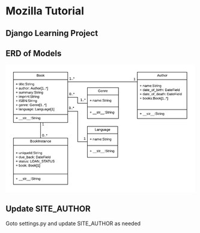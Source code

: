 # Mozilla Tutorial

## Django Learning Project

## ERD of Models
![ERD of Library Project](./static/images/local_library_model_uml.png)

## Update SITE_AUTHOR
Goto settings.py and update SITE_AUTHOR as needed
